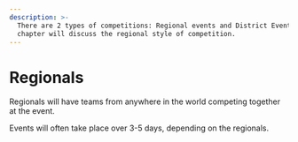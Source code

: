```yaml
---
description: >-
  There are 2 types of competitions: Regional events and District Events. This
  chapter will discuss the regional style of competition.
---
```


# Regionals

Regionals will have teams from anywhere in the world competing together at the event.&#x20;

Events will often take place over 3-5 days, depending on the regionals.&#x20;

